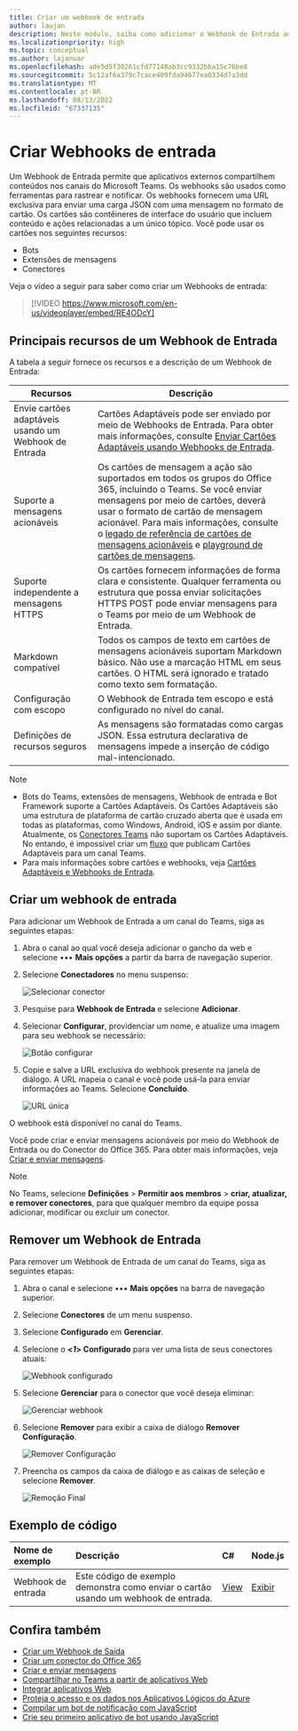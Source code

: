 ```yaml
---
title: Criar um webhook de entrada
author: laujan
description: Neste módulo, saiba como adicionar o Webhook de Entrada ao aplicativo do Teams e postar quaisquer solicitações externas para o Teams usando-o
ms.localizationpriority: high
ms.topic: conceptual
ms.author: lajanuar
ms.openlocfilehash: ade5d5f30261cfd77140ab3cc9332bba15c76be8
ms.sourcegitcommit: 5c12af6a379c7cace409fda94677ea0334d7a3dd
ms.translationtype: MT
ms.contentlocale: pt-BR
ms.lasthandoff: 08/13/2022
ms.locfileid: "67337135"
---
```

# <a name="create-incoming-webhooks"></a>Criar Webhooks de entrada

Um Webhook de Entrada permite que aplicativos externos compartilhem conteúdos nos canais do Microsoft Teams. Os webhooks são usados como ferramentas para rastrear e notificar. Os webhooks fornecem uma URL exclusiva para enviar uma carga JSON com uma mensagem no formato de cartão. Os cartões são contêineres de interface do usuário que incluem conteúdo e ações relacionadas a um único tópico. Você pode usar os cartões nos seguintes recursos:

* Bots
* Extensões de mensagens
* Conectores

Veja o vídeo a seguir para saber como criar um Webhooks de entrada:
<br>
> [!VIDEO https://www.microsoft.com/en-us/videoplayer/embed/RE4ODcY]

## <a name="key-features-of-an-incoming-webhook"></a>Principais recursos de um Webhook de Entrada

A tabela a seguir fornece os recursos e a descrição de um Webhook de Entrada:

| Recursos | Descrição |
| -------- | ----------- |
|Envie cartões adaptáveis usando um Webhook de Entrada | Cartões Adaptáveis pode ser enviado por meio de Webhooks de Entrada. Para obter mais informações, consulte [Enviar Cartões Adaptáveis usando Webhooks de Entrada](../../webhooks-and-connectors/how-to/connectors-using.md#send-adaptive-cards-using-an-incoming-webhook).|
|Suporte a mensagens acionáveis|Os cartões de mensagem a ação são suportados em todos os grupos do Office 365, incluindo o Teams. Se você enviar mensagens por meio de cartões, deverá usar o formato de cartão de mensagem acionável. Para mais informações, consulte o [legado de referência de cartões de mensagens acionáveis](/outlook/actionable-messages/message-card-reference) e [playground de cartões de mensagens](https://messagecardplayground.azurewebsites.net).|
|Suporte independente a mensagens HTTPS|Os cartões fornecem informações de forma clara e consistente. Qualquer ferramenta ou estrutura que possa enviar solicitações HTTPS POST pode enviar mensagens para o Teams por meio de um Webhook de Entrada.|
|Markdown compatível|Todos os campos de texto em cartões de mensagens acionáveis suportam Markdown básico. Não use a marcação HTML em seus cartões. O HTML será ignorado e tratado como texto sem formatação.|
|Configuração com escopo|O Webhook de Entrada tem escopo e está configurado no nível do canal.|
|Definições de recursos seguros|As mensagens são formatadas como cargas JSON. Essa estrutura declarativa de mensagens impede a inserção de código mal-intencionado.|

<!--- TBD: A note should be short and eye-catching. No need to put a list item inside a Note or any admonition for that matter. Re-write the below list item.
--->

> [!NOTE]
>
> * Bots do Teams, extensões de mensagens, Webhook de entrada e Bot Framework suporte a Cartões Adaptáveis. Os Cartões Adaptáveis são uma estrutura de plataforma de cartão cruzado aberta que é usada em todas as plataformas, como Windows, Android, iOS e assim por diante. Atualmente, os [Conectores Teams](../../webhooks-and-connectors/how-to/connectors-creating.md) não suportam os Cartões Adaptáveis. No entando, é impossível criar um [fluxo](https://flow.microsoft.com/blog/microsoft-flow-in-microsoft-teams/) que publicam Cartões Adaptáveis para um canal Teams.
> * Para mais informações sobre cartões e webhooks, veja [Cartões Adaptáveis e Webhooks de Entrada](~/task-modules-and-cards/what-are-cards.md#adaptive-cards-and-incoming-webhooks).

## <a name="create-an-incoming-webhook"></a>Criar um webhook de entrada

Para adicionar um Webhook de Entrada a um canal do Teams, siga as seguintes etapas:

1. Abra o canal ao qual você deseja adicionar o gancho da web e selecione &#8226;&#8226;&#8226; **Mais opções** a partir da barra de navegação superior.
1. Selecione **Conectadores** no menu suspenso:

    ![Selecionar conector](~/assets/images/connectors.png)

1. Pesquise para **Webhook de Entrada** e selecione **Adicionar**.
1. Selecionar **Configurar**, providenciar um nome, e atualize uma imagem para seu webhook se necessário:

    ![Botão configurar](~/assets/images/configure.png)

1. Copie e salve a URL exclusiva do webhook presente na janela de diálogo. A URL mapeia o canal e você pode usá-la para enviar informações ao Teams. Selecione **Concluído**.

    ![URL única](~/assets/images/url.png)

O webhook está disponível no canal do Teams.

Você pode criar e enviar mensagens acionáveis por meio do Webhook de Entrada ou do Conector do Office 365. Para obter mais informações, veja [Criar e enviar mensagens](~/webhooks-and-connectors/how-to/connectors-using.md).

> [!NOTE]
> No Teams, selecione **Definições** > **Permitir aos membros** > **criar, atualizar, e remover conectores**, para que qualquer membro da equipe possa adicionar, modificar ou excluir um conector.

## <a name="remove-an-incoming-webhook"></a>Remover um Webhook de Entrada

Para remover um Webhook de Entrada de um canal do Teams, siga as seguintes etapas:

1. Abra o canal e selecione &#8226;&#8226;&#8226; **Mais opções** na barra de navegação superior.
1. Selecione **Conectores** de um menu suspenso.
1. Selecione **Configurado** em **Gerenciar**.
1. Selecione o **<*1*> Configurado** para ver uma lista de seus conectores atuais:

    ![Webhook configurado](~/assets/images/configured.png)

1. Selecione **Gerenciar** para o conector que você deseja eliminar:

    ![Gerenciar webhook](~/assets/images/manage.png)

1. Selecione **Remover** para exibir a caixa de diálogo **Remover Configuração**.

    ![Remover Configuração](~/assets/images/removeconfiguration.png)

1. Preencha os campos da caixa de diálogo e as caixas de seleção e selecione **Remover**.

    ![Remoção Final](~/assets/images/finalremove.png)

## <a name="code-sample"></a>Exemplo de código

| Nome de exemplo           | Descrição | C#    | Node.js   |
|:---------------------|:--------------|:---------|:--------|
|Webhook de entrada|Este código de exemplo demonstra como enviar o cartão usando um webhook de entrada. |[View](https://github.com/OfficeDev/Microsoft-Teams-Samples/tree/main/samples/incoming-webhook/csharp)|[Exibir](https://github.com/OfficeDev/Microsoft-Teams-Samples/tree/main/samples/incoming-webhook/nodejs) |

## <a name="see-also"></a>Confira também

* [Criar um Webhook de Saída](~/webhooks-and-connectors/how-to/add-outgoing-webhook.md)
* [Criar um conector do Office 365](~/webhooks-and-connectors/how-to/connectors-creating.md)
* [Criar e enviar mensagens](~/webhooks-and-connectors/how-to/connectors-using.md)
* [Compartilhar no Teams a partir de aplicativos Web](~/concepts/build-and-test/share-to-teams-from-web-apps.md)
* [Integrar aplicativos Web](~/samples/integrate-web-apps-overview.md)
* [Proteja o acesso e os dados nos Aplicativos Lógicos do Azure ](/azure/logic-apps/logic-apps-securing-a-logic-app)
* [Compilar um bot de notificação com JavaScript](../../sbs-gs-notificationbot.yml)
* [Crie seu primeiro aplicativo de bot usando JavaScript](../../sbs-gs-bot.yml)
